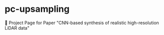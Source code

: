 # pc-upsampling
:notebook_with_decorative_cover: Project Page for Paper "CNN-based synthesis of realistic high-resolution LiDAR data"
